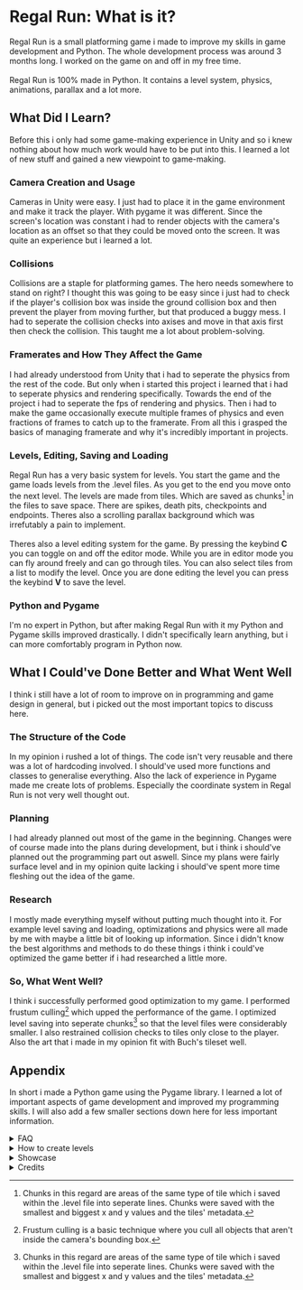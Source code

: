 # Regal Run: What is it?
Regal Run is a small platforming game i made to improve my skills in game development and Python.
The whole development process was around 3 months long. I worked on the game on and off in my free time.\
 \
Regal Run is 100% made in Python. It contains a level system, physics, animations, parallax and a lot more.

## What Did I Learn?
Before this i only had some game-making experience in Unity and so i knew nothing about how much work would have to be put into this.
I learned a lot of new stuff and gained a new viewpoint to game-making.
### Camera Creation and Usage
Cameras in Unity were easy. I just had to place it in the game environment and make it track the player. With pygame it was different.
Since the screen's location was constant i had to render objects with the camera's location as an offset so that they could be moved onto the screen. It was quite an experience but i learned a lot.
### Collisions
Collisions are a staple for platforming games. The hero needs somewhere to stand on right?
I thought this was going to be easy since i just had to check if the player's collision box was inside the ground collision box and then prevent the player from moving further, but that produced a buggy mess.
I had to seperate the collision checks into axises and move in that axis first then check the collision. This taught me a lot about problem-solving.
### Framerates and How They Affect the Game
I had already understood from Unity that i had to seperate the physics from the rest of the code.
But only when i started this project i learned that i had to seperate physics and rendering specifically.
Towards the end of the project i had to seperate the fps of rendering and physics. Then i had to make the game occasionally execute multiple frames of physics and even fractions of frames to catch up to the framerate.
From all this i grasped the basics of managing framerate and why it's incredibly important in projects.
### Levels, Editing, Saving and Loading
Regal Run has a very basic system for levels. You start the game and the game loads levels from the .level files. As you get to the end you move onto the next level. The levels are made from tiles.
Which are saved as chunks[^1] in the files to save space. There are spikes, death pits, checkpoints and endpoints. Theres also a scrolling parallax background which was irrefutably a pain to implement.\
 \
Theres also a level editing system for the game. By pressing the keybind **C** you can toggle on and off the editor mode. While you are in editor mode you can fly around freely and can go through tiles. You can also select tiles from a list to modify the level.
Once you are done editing the level you can press the keybind **V** to save the level.
### Python and Pygame
I'm no expert in Python, but after making Regal Run with it my Python and Pygame skills improved drastically. I didn't specifically learn anything, but i can more comfortably program in Python now.
## What I Could've Done Better and What Went Well
I think i still have a lot of room to improve on in programming and game design in general, but i picked out the most important topics to discuss here.
### The Structure of the Code
In my opinion i rushed a lot of things. The code isn't very reusable and there was a lot of hardcoding involved. I should've used more functions and classes to generalise everything.
Also the lack of experience in Pygame made me create lots of problems. Especially the coordinate system in Regal Run is not very well thought out.
### Planning
I had already planned out most of the game in the beginning. Changes were of course made into the plans during development, but i think i should've planned out the programming part out aswell. Since my plans were fairly surface level and in my opinion quite lacking i should've spent more time fleshing out the idea of the game.
### Research
I mostly made everything myself without putting much thought into it. For example level saving and loading, optimizations and physics were all made by me with maybe a little bit of looking up information. Since i didn't know the best algorithms and methods to do these things i think i could've optimized the game better if i had researched a little more.
### So, What Went Well?
I think i successfully performed good optimization to my game. I performed frustum culling[^2] which upped the performance of the game. I optimized level saving into seperate chunks[^1] so that the level files were considerably smaller. I also restrained collision checks to tiles only close to the player.
Also the art that i made in my opinion fit with Buch's tileset well.
## Appendix
In short i made a Python game using the Pygame library. I learned a lot of important aspects of game development and improved my programming skills.
I will also add a few smaller sections down here for less important information.
<details>
  <summary>FAQ</summary>
  <ul>
    <li>How many levels are there?
      <ul>
        <li>There are 6 levels including the last lobby level in the base game.</li>
      </ul>
    </li>
    <li>Will you be expanding upon the game?
      <ul>
        <li>I don't plan to expand upon the game except maybe a few bug fixes here and there. You are free to make your own levels though.</li>
      </ul>
    </li>
  </ul>
  
</details>

<details>
  <summary>How to create levels</summary>
  <ol>
    <li>Navigate to the levels folder.</li>
    <li>Add a new file called <b>level_number.level</b></li> 
    <li>Then play through all levels until you end up at your newly created level.</li>
    <li>Editor mode can be activated by pressing <b>C</b></li>
    <li>After you are done with the editing of the level press <b>V</b> to save it.</li>
  </ol>
  
</details>

<details>
  <summary>Showcase</summary>
  <ul>
   <li>
    <a href="https://youtu.be/TUaTfN_zZiw">Playthrough and Showcase</a>
   </li>
  </ul>
</details>



<details>
  <summary>Credits</summary>
  <ul>
    <li>Art is from <a href="https://opengameart.org/content/a-platformer-in-the-forest">A platformer in the forest</a> by Buch with a few small additions of my own.</li>
    <li>Sounds were made with <a href="https://sfxr.me/">jsfxr</a>.</li>
    <li>All the source code is made by me.</li>
    
  </ul>
</details>

[^1]: Chunks in this regard are areas of the same type of tile which i saved within the .level file into seperate lines. Chunks were saved with the smallest and biggest x and y values and the tiles' metadata.
[^2]: Frustum culling is a basic technique where you cull all objects that aren't inside the camera's bounding box.
